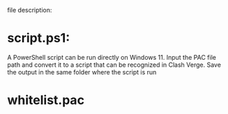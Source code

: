 file description:
# script.ps1:
A PowerShell script can be run directly on Windows 11. Input the PAC file path and convert it to a script that can be recognized in Clash Verge.
Save the output in the same folder where the script is run

# whitelist.pac
